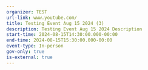 ```yaml
---
organizer: TEST
url-link: www.youtube.com/
title: Testing Event Aug 15 2024 (3)
description: Testing Event Aug 15 2024 Description
start-time: 2024-08-15T14:30:00.000-00:00
end-time: 2024-08-15T15:30:00.000-00:00
event-type: In-person
gov-only: true
is-external: true
---
```


